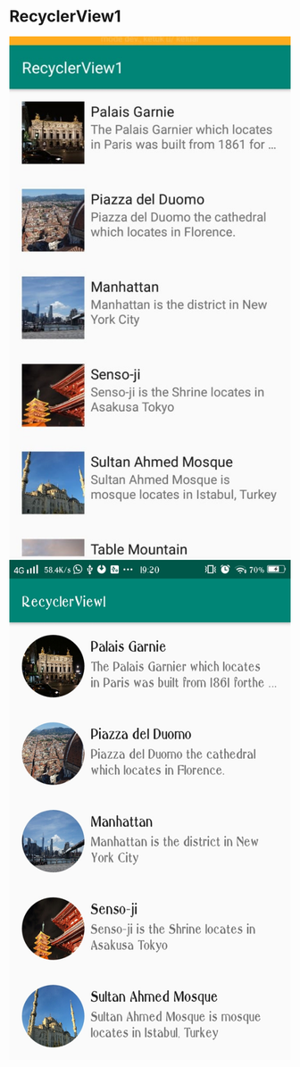 # RecyclerView1
![alt text](https://github.com/Firdareynikaa/RecyclerView1/blob/master/ss2.jpeg?raw=true)
![alt text](https://github.com/Firdareynikaa/RecyclerView1/blob/master/ss4.jpeg?raw=true)
